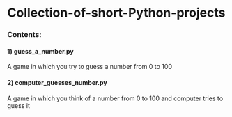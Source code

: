 # Collection-of-short-Python-projects

### Contents:
#### 1) guess_a_number.py
A game in which you try to guess a number from 0 to 100
#### 2) computer_guesses_number.py
A game in which you think of a number from 0 to 100 and computer tries to guess it
